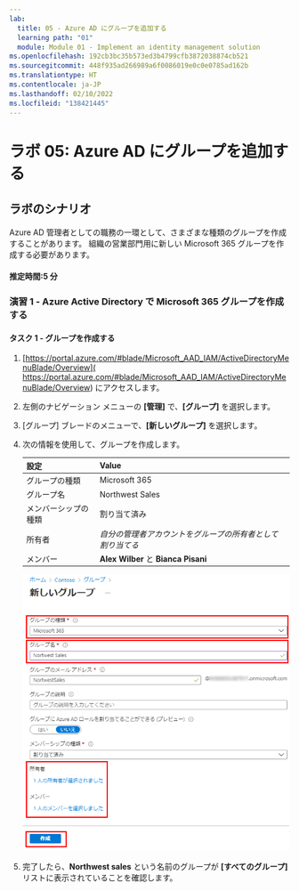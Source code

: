 ```yaml
---
lab:
  title: 05 - Azure AD にグループを追加する
  learning path: "01"
  module: Module 01 - Implement an identity management solution
ms.openlocfilehash: 192cb3bc35b573ed3b4799cfb3872038874cb521
ms.sourcegitcommit: 448f935ad266989a6f0086019e0c0e0785ad162b
ms.translationtype: HT
ms.contentlocale: ja-JP
ms.lasthandoff: 02/10/2022
ms.locfileid: "138421445"
---
```

# <a name="lab-05-adding-groups-to-azure-ad"></a>ラボ 05: Azure AD にグループを追加する

## <a name="lab-scenario"></a>ラボのシナリオ

Azure AD 管理者としての職務の一環として、さまざまな種類のグループを作成することがあります。 組織の営業部門用に新しい Microsoft 365 グループを作成する必要があります。

#### <a name="estimated-time-5-minutes"></a>推定時間:5 分

### <a name="exercise-1---create-an-microsoft-365-group-in-azure-active-directory"></a>演習 1 - Azure Active Directory で Microsoft 365 グループを作成する

#### <a name="task-1---create-the-group"></a>タスク 1 - グループを作成する

1. [https://portal.azure.com/#blade/Microsoft_AAD_IAM/ActiveDirectoryMenuBlade/Overview]( https://portal.azure.com/#blade/Microsoft_AAD_IAM/ActiveDirectoryMenuBlade/Overview) にアクセスします。

2. 左側のナビゲーション メニューの **[管理]** で、**[グループ]** を選択します。

3. [グループ] ブレードのメニューで、**[新しいグループ]** を選択します。

4. 次の情報を使用して、グループを作成します。

    | **設定**| **Value**|
    | :--- | :--- |
    | グループの種類| Microsoft 365|
    | グループ名| Northwest Sales|
    | メンバーシップの種類| 割り当て済み|
    | 所有者| *自分の管理者アカウントをグループの所有者として割り当てる*|
    | メンバー| **Alex Wilber** と **Bianca Pisani**|

    ![「グループの種類」、「グループ名」、「所有者」、「メンバー」が強調表示された「新しいグループ」ブレードが表示されている画面イメージ](./media/lp1-mod2-create-o365-group.png)

5. 完了したら、**Northwest sales** という名前のグループが **[すべてのグループ]** リストに表示されていることを確認します。
